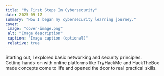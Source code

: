 ```yaml
---
title: "My First Steps In Cybersecurity"
date: 2025-09-17
summary: "How I began my cybersecurity learning journey."
cover:
 image: "cover-image.png"
 alt: "Image description"
 caption: "Image caption (optional)"
 relative: true
---
```


Starting out, I explored basic networking and security principles.  
Getting hands-on with online platforms like TryHackMe and HackTheBox made concepts come to life and opened the door to real practical skills.
